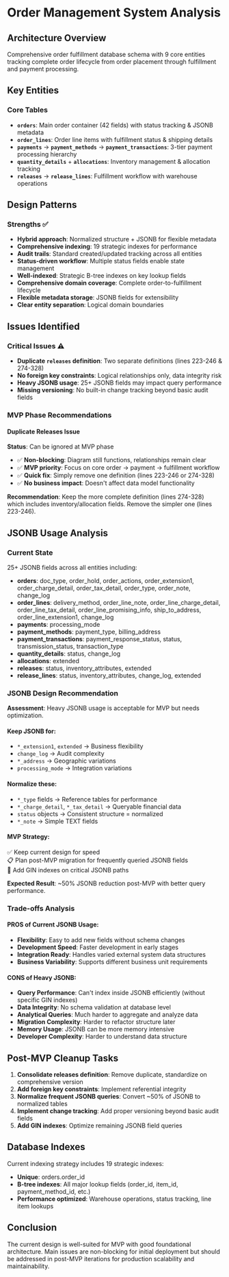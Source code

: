 # Order Management System Analysis

## Architecture Overview

Comprehensive order fulfillment database schema with 9 core entities tracking complete order lifecycle from order placement through fulfillment and payment processing.

## Key Entities

### Core Tables
- **`orders`**: Main order container (42 fields) with status tracking & JSONB metadata
- **`order_lines`**: Order line items with fulfillment status & shipping details  
- **`payments`** → **`payment_methods`** → **`payment_transactions`**: 3-tier payment processing hierarchy
- **`quantity_details`** + **`allocations`**: Inventory management & allocation tracking
- **`releases`** → **`release_lines`**: Fulfillment workflow with warehouse operations

## Design Patterns

### Strengths ✅
- **Hybrid approach**: Normalized structure + JSONB for flexible metadata
- **Comprehensive indexing**: 19 strategic indexes for performance
- **Audit trails**: Standard created/updated tracking across all entities
- **Status-driven workflow**: Multiple status fields enable state management
- **Well-indexed**: Strategic B-tree indexes on key lookup fields
- **Comprehensive domain coverage**: Complete order-to-fulfillment lifecycle
- **Flexible metadata storage**: JSONB fields for extensibility
- **Clear entity separation**: Logical domain boundaries

## Issues Identified

### Critical Issues ⚠️
- **Duplicate `releases` definition**: Two separate definitions (lines 223-246 & 274-328)
- **No foreign key constraints**: Logical relationships only, data integrity risk
- **Heavy JSONB usage**: 25+ JSONB fields may impact query performance
- **Missing versioning**: No built-in change tracking beyond basic audit fields

### MVP Phase Recommendations

#### Duplicate Releases Issue
**Status**: Can be ignored at MVP phase
- ✅ **Non-blocking**: Diagram still functions, relationships remain clear
- ✅ **MVP priority**: Focus on core order → payment → fulfillment workflow
- ✅ **Quick fix**: Simply remove one definition (lines 223-246 or 274-328)
- ✅ **No business impact**: Doesn't affect data model functionality

**Recommendation**: Keep the more complete definition (lines 274-328) which includes inventory/allocation fields. Remove the simpler one (lines 223-246).

## JSONB Usage Analysis

### Current State
25+ JSONB fields across all entities including:
- **orders**: doc_type, order_hold, order_actions, order_extension1, order_charge_detail, order_tax_detail, order_type, order_note, change_log
- **order_lines**: delivery_method, order_line_note, order_line_charge_detail, order_line_tax_detail, order_line_promising_info, ship_to_address, order_line_extension1, change_log
- **payments**: processing_mode
- **payment_methods**: payment_type, billing_address
- **payment_transactions**: payment_response_status, status, transmission_status, transaction_type
- **quantity_details**: status, change_log
- **allocations**: extended
- **releases**: status, inventory_attributes, extended
- **release_lines**: status, inventory_attributes, change_log, extended

### JSONB Design Recommendation

**Assessment**: Heavy JSONB usage is acceptable for MVP but needs optimization.

#### Keep JSONB for:
- `*_extension1`, `extended` → Business flexibility
- `change_log` → Audit complexity  
- `*_address` → Geographic variations
- `processing_mode` → Integration variations

#### Normalize these:
- `*_type` fields → Reference tables for performance
- `*_charge_detail`, `*_tax_detail` → Queryable financial data
- `status` objects → Consistent structure = normalized
- `*_note` → Simple TEXT fields

#### MVP Strategy:
✅ Keep current design for speed  
📋 Plan post-MVP migration for frequently queried JSONB fields  
🎯 Add GIN indexes on critical JSONB paths

**Expected Result**: ~50% JSONB reduction post-MVP with better query performance.

### Trade-offs Analysis

#### PROS of Current JSONB Usage:
- **Flexibility**: Easy to add new fields without schema changes
- **Development Speed**: Faster development in early stages
- **Integration Ready**: Handles varied external system data structures
- **Business Variability**: Supports different business unit requirements

#### CONS of Heavy JSONB:
- **Query Performance**: Can't index inside JSONB efficiently (without specific GIN indexes)
- **Data Integrity**: No schema validation at database level
- **Analytical Queries**: Much harder to aggregate and analyze data
- **Migration Complexity**: Harder to refactor structure later
- **Memory Usage**: JSONB can be more memory intensive
- **Developer Complexity**: Harder to understand data structure

## Post-MVP Cleanup Tasks

1. **Consolidate releases definition**: Remove duplicate, standardize on comprehensive version
2. **Add foreign key constraints**: Implement referential integrity
3. **Normalize frequent JSONB queries**: Convert ~50% of JSONB to normalized tables
4. **Implement change tracking**: Add proper versioning beyond basic audit fields
5. **Add GIN indexes**: Optimize remaining JSONB field queries

## Database Indexes

Current indexing strategy includes 19 strategic indexes:
- **Unique**: orders.order_id
- **B-tree indexes**: All major lookup fields (order_id, item_id, payment_method_id, etc.)
- **Performance optimized**: Warehouse operations, status tracking, line item lookups

## Conclusion

The current design is well-suited for MVP with good foundational architecture. Main issues are non-blocking for initial deployment but should be addressed in post-MVP iterations for production scalability and maintainability.